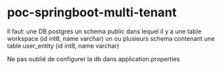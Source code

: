 # poc-springboot-multi-tenant

Il faut: une DB postgres
un schema public dans lequel il y a une table workspace (id int8, name varchar)
un ou plusieurs schema contenant une table user_entity (id int8, name varchar)

Ne pas oublié de configurer la db dans application.properties
